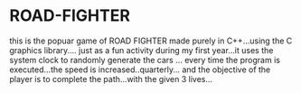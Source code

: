 # ROAD-FIGHTER
this is the popuar game of ROAD FIGHTER made purely in C++...using the C graphics library....
just as a fun activity during my first year...it uses the system clock to randomly generate the cars ...
every time the program is executed...the speed is increased..quarterly...
and the objective of the player is to complete the path...with the given 3 lives... 


